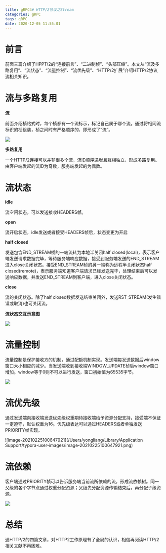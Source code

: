 ```yaml
---
title: gRPC4# HTTP/2协议之Stream
categories: gRPC
tags: gRPC
date: 2020-12-05 11:55:01
---
```




# 前言

前面三篇介绍了HPPT/2的“连接前言”、“二进制桢”、“头部压缩”。本文从“流及多路复用”、“流状态”、“流量控制”、“流优先级”、“HTTP/2扩展”介绍HTTP/2协议流相关知识。 



<!--more-->



# 流与多路复用



**流**

前面介绍桢格式时，每个桢都有一个流标示，标记自己属于哪个流。通过将相同流标识的桢组装，桢之间时有严格顺序的，即形成了“流”。

![](https://gitee.com/laoliangcode/md-picture/raw/master/img/20210225100227.png)



**多路复用**

一个HTTP/2连接可以并非很多个流，流ID顺序递增且互相独立，形成多路复用。由客户端发起的流ID为奇数，服务端发起的为偶数。



# 流状态

**idle**

流空闲状态，可以发送接收HEADERS帧。



**open**

流开启状态，idle发送或者接受HEADERS帧后，状态变更为开启



**half closed**

发送包含END_STREAM桢的一端流转为本地半关闭half closed(local)，表示客户端发送请求数据完毕，等待服务端响应数据，接受到服务端发送的END_STREAM进入close关闭状态。接受END_STREAM桢的另一端称为远程半关闭状态half closed(remote)，表示服务端知道客户端请求已经发送完毕，处理结束后可以发送响应数据，并发送END_STREAM到客户端，进入close关闭状态。



**close**

流的关闭状态。除了half closed数据发送结束关闭外，发送RST_STREAM(发生错误或取消)也可关闭流。



**流状态交互示意图**

![](https://gitee.com/laoliangcode/md-picture/raw/master/img/20210225100341.png)



# 流量控制

流量控制是保护接收方的机制，通过配额机制实现。发送端每发送数据后window窗口大小相应的减少。当发送端收到接收端WINDOW_UPDATE桢后window窗口增加。window等于0则不可以进行发送，窗口初始值为65535字节。 



![](https://gitee.com/laoliangcode/md-picture/raw/master/img/20210225100506.png)

# 流优先级

通过发送端向接收端发送优先级权重期待接收端给予资源分配支持，接受端不保证一定遵守，默认权重为16。优先级表达可以通过HEADERS或者单独发送PRIORITY帧实现。



![image-20210225100647921](/Users/yongliang/Library/Application Support/typora-user-images/image-20210225100647921.png)





# 流依赖

客户端通过PRIORITY帧可以告诉服务端当前流所依赖的流，形成流依赖树。同一父级的各个字节点通过权重分配资源；父级先分配资源传输结束后，再分配子级资源。



![](https://gitee.com/laoliangcode/md-picture/raw/master/img/20210225100804.png)





# 总结



通HTTP/2的四篇文章，对HTTP2工作原理有了全局的认识，相信再阅读HTTP/2相关文献不再困难。



